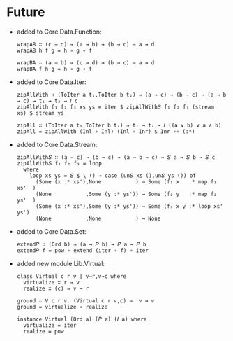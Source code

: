 # Future

- added to Core.Data.Function:
  
      wrapAB ∷ (c → d) → (a → b) → (b → c) → a → d
      wrapAB h f g = h ∘ g ∘ f
      
      wrapBA ∷ (a → b) → (c → d) → (b → c) → a → d
      wrapBA f h g = h ∘ g ∘ f

- added to Core.Data.Iter:

      zipAllWith ∷ (ToIter a t₁,ToIter b t₂) ⇒ (a → c) → (b → c) → (a → b → c) → t₁ → t₂ → 𝐼 c
      zipAllWith f₁ f₂ f₃ xs ys = iter $ zipAllWith𝑆 f₁ f₂ f₃ (stream xs) $ stream ys
      
      zipAll ∷ (ToIter a t₁,ToIter b t₂) ⇒ t₁ → t₂ → 𝐼 ((a ∨ b) ∨ a ∧ b)
      zipAll = zipAllWith (Inl ∘ Inl) (Inl ∘ Inr) $ Inr ∘∘ (:*)

- added to Core.Data.Stream:

      zipAllWith𝑆 ∷ (a → c) → (b → c) → (a → b → c) → 𝑆 a → 𝑆 b → 𝑆 c
      zipAllWith𝑆 f₁ f₂ f₃ = loop
        where
          loop xs ys = 𝑆 $ \ () → case (un𝑆 xs (),un𝑆 ys ()) of
            (Some (x :* xs'),None           ) → Some (f₁ x   :* map f₁ xs'  )
            (None           ,Some (y :* ys')) → Some (f₂ y   :* map f₂ ys'  )
            (Some (x :* xs'),Some (y :* ys')) → Some (f₃ x y :* loop xs' ys')
            (None           ,None           ) → None

- added to Core.Data.Set:

      extend𝑃 ∷ (Ord b) ⇒ (a → 𝑃 b) → 𝑃 a → 𝑃 b
      extend𝑃 f = pow ∘ extend (iter ∘ f) ∘ iter

- added new module Lib.Virtual:

      class Virtual c r v | v→r,v→c where
        virtualize ∷ r → v
        realize ∷ (c) ⇒ v → r
      
      ground ∷ ∀ c r v. (Virtual c r v,c) ⇒  v → v
      ground = virtualize ∘ realize
      
      instance Virtual (Ord a) (𝑃 a) (𝐼 a) where
        virtualize = iter
        realize = pow
